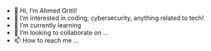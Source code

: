 - 👋 Hi, I’m Ahmed Gritli!
- 👀 I’m interested in coding, cybersecurity, anything related to tech!
- 🌱 I’m currently learning 
- 💞️ I’m looking to collaborate on ...
- 📫 How to reach me ...

<!---
gritliahmed/gritliahmed is a ✨ special ✨ repository because its `README.md` (this file) appears on your GitHub profile.
You can click the Preview link to take a look at your changes.
--->
